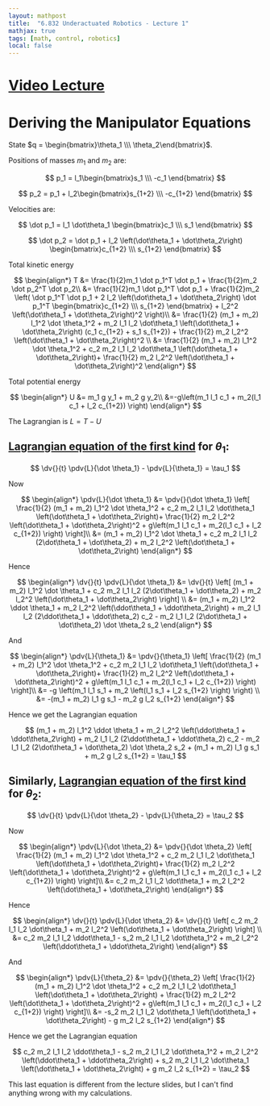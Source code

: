 ```yaml
---
layout: mathpost
title:  "6.832 Underactuated Robotics - Lecture 1"
mathjax: true
tags: [math, control, robotics]
local: false
---
```

# [Video Lecture](https://youtu.be/VeEqtTgDXFc)

# Deriving the Manipulator Equations
State $q = \begin{bmatrix}\theta_1 \\\ \theta_2\end{bmatrix}$.

Positions of masses $m_1$ and $m_2$ are:

$$
p_1 = l_1\begin{bmatrix}s_1 \\\ -c_1 \end{bmatrix}
$$

$$
p_2 = p_1 + l_2\begin{bmatrix}s_{1+2} \\\ -c_{1+2} \end{bmatrix}
$$

Velocities are:

$$
\dot p_1 = l_1 \dot\theta_1 \begin{bmatrix}c_1 \\\ s_1 \end{bmatrix}
$$

$$
\dot p_2 = \dot p_1 + l_2 \left(\dot\theta_1 + \dot\theta_2\right) \begin{bmatrix}c_{1+2} \\\ s_{1+2} \end{bmatrix}
$$

Total kinetic energy

$$
\begin{align*}
T &= \frac{1}{2}m_1 \dot p_1^T \dot p_1 + \frac{1}{2}m_2 \dot p_2^T \dot p_2\\
&= \frac{1}{2}m_1 \dot p_1^T \dot p_1 +
\frac{1}{2}m_2 \left(
    \dot p_1^T \dot p_1 +
    2 l_2 \left(\dot\theta_1 + \dot\theta_2\right) \dot p_1^T \begin{bmatrix}c_{1+2} \\\ s_{1+2} \end{bmatrix} +
    l_2^2 \left(\dot\theta_1 + \dot\theta_2\right)^2
\right)\\
&= \frac{1}{2} (m_1 + m_2) l_1^2 \dot \theta_1^2 +
m_2 l_1 l_2 \dot\theta_1 \left(\dot\theta_1 + \dot\theta_2\right) (c_1 c_{1+2} + s_1 s_{1+2}) +
\frac{1}{2} m_2 l_2^2 \left(\dot\theta_1 + \dot\theta_2\right)^2 \\
&= \frac{1}{2} (m_1 + m_2) l_1^2 \dot \theta_1^2 +
c_2 m_2 l_1 l_2 \dot\theta_1 \left(\dot\theta_1 + \dot\theta_2\right)+
\frac{1}{2} m_2 l_2^2 \left(\dot\theta_1 + \dot\theta_2\right)^2
\end{align*}
$$

Total potential energy

$$
\begin{align*}
U &= m_1 g y_1 + m_2 g y_2\\
&=-g\left(m_1 l_1 c_1 + m_2(l_1 c_1 + l_2 c_{1+2}) \right)
\end{align*}
$$

The Lagrangian is $L = T - U$

## [Lagrangian equation of the first kind](https://en.wikipedia.org/wiki/Lagrangian_mechanics) for $\theta_1$:

$$
\dv{}{t} \pdv{L}{\dot \theta_1} - \pdv{L}{\theta_1} = \tau_1
$$

Now 

$$
\begin{align*}
\pdv{L}{\dot \theta_1}
&= \pdv{}{\dot \theta_1} \left[ \frac{1}{2} (m_1 + m_2) l_1^2 \dot \theta_1^2 +
c_2 m_2 l_1 l_2 \dot\theta_1 \left(\dot\theta_1 + \dot\theta_2\right)+
\frac{1}{2} m_2 l_2^2 \left(\dot\theta_1 + \dot\theta_2\right)^2 + 
g\left(m_1 l_1 c_1 + m_2(l_1 c_1 + l_2 c_{1+2}) \right) \right]\\
&= (m_1 + m_2) l_1^2 \dot \theta_1 +
c_2 m_2 l_1 l_2 (2\dot\theta_1 + \dot\theta_2) +
m_2 l_2^2 \left(\dot\theta_1 + \dot\theta_2\right)
\end{align*}
$$

Hence 

$$
\begin{align*}
\dv{}{t} \pdv{L}{\dot \theta_1}
&= \dv{}{t} \left[ (m_1 + m_2) l_1^2 \dot \theta_1 +
c_2 m_2 l_1 l_2 (2\dot\theta_1 + \dot\theta_2) +
m_2 l_2^2 \left(\dot\theta_1 + \dot\theta_2\right) \right] \\
&= (m_1 + m_2) l_1^2 \ddot \theta_1 +
m_2 l_2^2 \left(\ddot\theta_1 + \ddot\theta_2\right) +
m_2 l_1 l_2 (2\ddot\theta_1 + \ddot\theta_2) c_2 -
m_2 l_1 l_2 (2\dot\theta_1 + \dot\theta_2) \dot \theta_2 s_2  
\end{align*}
$$

And

$$
\begin{align*}
\pdv{L}{\theta_1}
&= \pdv{}{\theta_1} \left[ \frac{1}{2} (m_1 + m_2) l_1^2 \dot \theta_1^2 +
c_2 m_2 l_1 l_2 \dot\theta_1 \left(\dot\theta_1 + \dot\theta_2\right)+
\frac{1}{2} m_2 l_2^2 \left(\dot\theta_1 + \dot\theta_2\right)^2 + 
g\left(m_1 l_1 c_1 + m_2(l_1 c_1 + l_2 c_{1+2}) \right) \right]\\
&= -g \left(m_1 l_1 s_1 + m_2 \left(l_1 s_1 + l_2 s_{1+2} \right) \right) \\
&= -(m_1 + m_2) l_1 g s_1 - m_2 g l_2 s_{1+2}
\end{align*}
$$

Hence we get the Lagrangian equation

$$
(m_1 + m_2) l_1^2 \ddot \theta_1 +
m_2 l_2^2 \left(\ddot\theta_1 + \ddot\theta_2\right) +
m_2 l_1 l_2 (2\ddot\theta_1 + \ddot\theta_2) c_2 -
m_2 l_1 l_2 (2\dot\theta_1 + \dot\theta_2) \dot \theta_2 s_2 +
(m_1 + m_2) l_1 g s_1 +
m_2 g l_2 s_{1+2} = \tau_1
$$

## Similarly, [Lagrangian equation of the first kind](https://en.wikipedia.org/wiki/Lagrangian_mechanics) for $\theta_2$:

$$
\dv{}{t} \pdv{L}{\dot \theta_2} - \pdv{L}{\theta_2} = \tau_2
$$ 

Now 

$$
\begin{align*}
\pdv{L}{\dot \theta_2}
&= \pdv{}{\dot \theta_2} \left[ \frac{1}{2} (m_1 + m_2) l_1^2 \dot \theta_1^2 +
c_2 m_2 l_1 l_2 \dot\theta_1 \left(\dot\theta_1 + \dot\theta_2\right)+
\frac{1}{2} m_2 l_2^2 \left(\dot\theta_1 + \dot\theta_2\right)^2 + 
g\left(m_1 l_1 c_1 + m_2(l_1 c_1 + l_2 c_{1+2}) \right) \right]\\ 
&= c_2 m_2 l_1 l_2 \dot\theta_1 +
m_2 l_2^2 \left(\dot\theta_1 + \dot\theta_2\right) 
\end{align*}
$$

Hence

$$
\begin{align*}
\dv{}{t} \pdv{L}{\dot \theta_2}
&= \dv{}{t} \left[ c_2 m_2 l_1 l_2 \dot\theta_1 +
m_2 l_2^2 \left(\dot\theta_1 + \dot\theta_2\right) \right] \\
&= c_2 m_2 l_1 l_2 \ddot\theta_1 -
s_2 m_2 l_1 l_2 \dot\theta_1^2 +
m_2 l_2^2 \left(\ddot\theta_1 + \ddot\theta_2\right)
\end{align*}
$$

And

$$
\begin{align*}
\pdv{L}{\theta_2}
&= \pdv{}{\theta_2} \left[ \frac{1}{2} (m_1 + m_2) l_1^2 \dot \theta_1^2 +
c_2 m_2 l_1 l_2 \dot\theta_1 \left(\dot\theta_1 + \dot\theta_2\right) +
\frac{1}{2} m_2 l_2^2 \left(\dot\theta_1 + \dot\theta_2\right)^2 + 
g\left(m_1 l_1 c_1 + m_2(l_1 c_1 + l_2 c_{1+2}) \right) \right]\\
&= -s_2 m_2 l_1 l_2 \dot\theta_1 \left(\dot\theta_1 + \dot\theta_2\right) -
g m_2 l_2 s_{1+2}
\end{align*}
$$

Hence we get the Lagrangian equation

$$
c_2 m_2 l_1 l_2 \ddot\theta_1 -
s_2 m_2 l_1 l_2 \dot\theta_1^2 +
m_2 l_2^2 \left(\ddot\theta_1 + \ddot\theta_2\right) +
s_2 m_2 l_1 l_2 \dot\theta_1 \left(\dot\theta_1 + \dot\theta_2\right) +
g m_2 l_2 s_{1+2} = \tau_2
$$

This last equation is different from the lecture slides, but I can't find
anything wrong with my calculations.